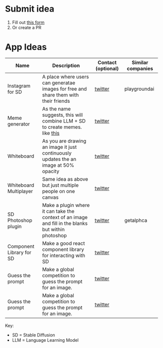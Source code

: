 # Submit idea

1. Fill out [this form](https://docs.google.com/forms/d/e/1FAIpQLSetdQlN91ugLw5PhYHIMPcAVh9mOrjMfemI4u8orrUMaWRIkw/viewform?usp=sf_link)
2. Or create a PR

# App Ideas

| Name                     | Description                                                                                         | Contact (optional)                          | Similar companies |
| ------------------------ | --------------------------------------------------------------------------------------------------- | ------------------------------------------- | ----------------- |
| Instagram for SD         | A place where users can generatae images for free and share them with their friends                 | [twitter](https://twitter.com/justinstorre) | playgroundai      |
| Meme generator           | As the name suggests, this will combine LLM + SD to create memes. like [this](assets/meme-gen.png)  | [twitter](https://twitter.com/justinstorre) |                   |
| Whiteboard               | As you are drawing an image it just continuously updates the an image at 50% opacity                | [twitter](https://twitter.com/justinstorre) |                   |
| Whiteboard Multiplayer   | Same idea as above but just multiple people on one canvas                                           | [twitter](https://twitter.com/justinstorre) |                   |
| SD Photoshop plugin      | Make a plugin where it can take the context of an image and fill in the blanks but within photoshop | [twitter](https://twitter.com/justinstorre) | getalphca         |
| Component Library for SD | Make a good react component library for interacting with SD                                         | [twitter](https://twitter.com/justinstorre) |                   |
| Guess the prompt         | Make a global competition to guess the prompt for an image.                                         | [twitter](https://twitter.com/justinstorre) |                   |
| Guess the prompt         | Make a global competition to guess the prompt for an image.                                         | [twitter](https://twitter.com/justinstorre) |                   |

Key:

- SD = Stable Diffusion
- LLM = Language Learning Model
